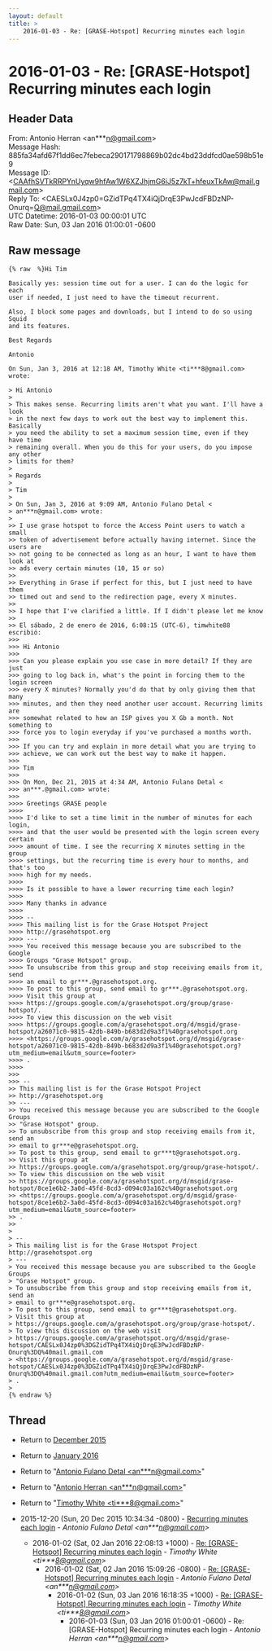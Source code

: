 ```yaml
---
layout: default
title: >
    2016-01-03 - Re: [GRASE-Hotspot] Recurring minutes each login
---
```


# 2016-01-03 - Re: [GRASE-Hotspot] Recurring minutes each login

## Header Data

From: Antonio Herran \<an***n@gmail.com\><br>
Message Hash: 885fa34afd67f1dd6ec7febeca290171798869b02dc4bd23ddfcd0ae598b51e9<br>
Message ID: \<CAAfhSVTkRRPYnUyqw9hfAw1W6XZJhjmG6iJ5z7kT+hfeuxTkAw@mail.gmail.com\><br>
Reply To: \<CAESLx0J4zp0=GZidTPq4TX4iQjDrqE3PwJcdFBDzNP-Onurq=Q@mail.gmail.com\><br>
UTC Datetime: 2016-01-03 00:00:01 UTC<br>
Raw Date: Sun, 03 Jan 2016 01:00:01 -0600<br>

## Raw message

```
{% raw  %}Hi Tim

Basically yes: session time out for a user. I can do the logic for each
user if needed, I just need to have the timeout recurrent.

Also, I block some pages and downloads, but I intend to do so using Squid
and its features.

Best Regards

Antonio

On Sun, Jan 3, 2016 at 12:18 AM, Timothy White <ti***8@gmail.com> wrote:

> Hi Antonio
>
> This makes sense. Recurring limits aren't what you want. I'll have a look
> in the next few days to work out the best way to implement this. Basically
> you need the ability to set a maximum session time, even if they have time
> remaining overall. When you do this for your users, do you impose any other
> limits for them?
>
> Regards
>
> Tim
>
> On Sun, Jan 3, 2016 at 9:09 AM, Antonio Fulano Detal <
> an***n@gmail.com> wrote:
>
>> I use grase hotspot to force the Access Point users to watch a small
>> token of advertisement before actually having internet. Since the users are
>> not going to be connected as long as an hour, I want to have them look at
>> ads every certain minutes (10, 15 or so)
>>
>> Everything in Grase if perfect for this, but I just need to have them
>> timed out and send to the redirection page, every X minutes.
>>
>> I hope that I've clarified a little. If I didn't please let me know
>>
>> El sábado, 2 de enero de 2016, 6:08:15 (UTC-6), timwhite88 escribió:
>>>
>>> Hi Antonio
>>>
>>> Can you please explain you use case in more detail? If they are just
>>> going to log back in, what's the point in forcing them to the login screen
>>> every X minutes? Normally you'd do that by only giving them that many
>>> minutes, and then they need another user account. Recurring limits are
>>> somewhat related to how an ISP gives you X Gb a month. Not something to
>>> force you to login everyday if you've purchased a months worth.
>>>
>>> If you can try and explain in more detail what you are trying to
>>> achieve, we can work out the best way to make it happen.
>>>
>>> Tim
>>>
>>> On Mon, Dec 21, 2015 at 4:34 AM, Antonio Fulano Detal <
>>> an***.@gmail.com> wrote:
>>>
>>>> Greetings GRASE people
>>>>
>>>> I'd like to set a time limit in the number of minutes for each login,
>>>> and that the user would be presented with the login screen every certain
>>>> amount of time. I see the recurring X minutes setting in the group
>>>> settings, but the recurring time is every hour to months, and that's too
>>>> high for my needs.
>>>>
>>>> Is it possible to have a lower recurring time each login?
>>>>
>>>> Many thanks in advance
>>>>
>>>> --
>>>> This mailing list is for the Grase Hotspot Project
>>>> http://grasehotspot.org
>>>> ---
>>>> You received this message because you are subscribed to the Google
>>>> Groups "Grase Hotspot" group.
>>>> To unsubscribe from this group and stop receiving emails from it, send
>>>> an email to gr***.@grasehotspot.org.
>>>> To post to this group, send email to gr***.@grasehotspot.org.
>>>> Visit this group at
>>>> https://groups.google.com/a/grasehotspot.org/group/grase-hotspot/.
>>>> To view this discussion on the web visit
>>>> https://groups.google.com/a/grasehotspot.org/d/msgid/grase-hotspot/a26071c0-9815-42db-849b-b683d2d9a3f1%40grasehotspot.org
>>>> <https://groups.google.com/a/grasehotspot.org/d/msgid/grase-hotspot/a26071c0-9815-42db-849b-b683d2d9a3f1%40grasehotspot.org?utm_medium=email&utm_source=footer>
>>>> .
>>>>
>>>
>>> --
>> This mailing list is for the Grase Hotspot Project
>> http://grasehotspot.org
>> ---
>> You received this message because you are subscribed to the Google Groups
>> "Grase Hotspot" group.
>> To unsubscribe from this group and stop receiving emails from it, send an
>> email to gr***e@grasehotspot.org.
>> To post to this group, send email to gr***t@grasehotspot.org.
>> Visit this group at
>> https://groups.google.com/a/grasehotspot.org/group/grase-hotspot/.
>> To view this discussion on the web visit
>> https://groups.google.com/a/grasehotspot.org/d/msgid/grase-hotspot/8ce1e6b2-3a0d-45fd-8cd3-d094c03a162c%40grasehotspot.org
>> <https://groups.google.com/a/grasehotspot.org/d/msgid/grase-hotspot/8ce1e6b2-3a0d-45fd-8cd3-d094c03a162c%40grasehotspot.org?utm_medium=email&utm_source=footer>
>> .
>>
>
> --
> This mailing list is for the Grase Hotspot Project http://grasehotspot.org
> ---
> You received this message because you are subscribed to the Google Groups
> "Grase Hotspot" group.
> To unsubscribe from this group and stop receiving emails from it, send an
> email to gr***e@grasehotspot.org.
> To post to this group, send email to gr***t@grasehotspot.org.
> Visit this group at
> https://groups.google.com/a/grasehotspot.org/group/grase-hotspot/.
> To view this discussion on the web visit
> https://groups.google.com/a/grasehotspot.org/d/msgid/grase-hotspot/CAESLx0J4zp0%3DGZidTPq4TX4iQjDrqE3PwJcdFBDzNP-Onurq%3DQ%40mail.gmail.com
> <https://groups.google.com/a/grasehotspot.org/d/msgid/grase-hotspot/CAESLx0J4zp0%3DGZidTPq4TX4iQjDrqE3PwJcdFBDzNP-Onurq%3DQ%40mail.gmail.com?utm_medium=email&utm_source=footer>
> .
>
{% endraw %}
```

## Thread

+ Return to [December 2015](/archive/2015/12)
+ Return to [January 2016](/archive/2016/01)

+ Return to "[Antonio Fulano Detal <an***n<span>@</span>gmail.com>](/authors/an___n_at_gmail_com)"
+ Return to "[Antonio Herran <an***n<span>@</span>gmail.com>](/authors/an___n_at_gmail_com)"
+ Return to "[Timothy White <ti***8<span>@</span>gmail.com>](/authors/ti___8_at_gmail_com)"

+ 2015-12-20 (Sun, 20 Dec 2015 10:34:34 -0800) - [Recurring minutes each login](/archive/2015/12/be7e92b9ac89ca53e7b382b4a512012f05c5982a6d2ac51b32f8db78ee20fcc2) - _Antonio Fulano Detal \<an***n@gmail.com\>_
  + 2016-01-02 (Sat, 02 Jan 2016 22:08:13 +1000) - [Re: [GRASE-Hotspot] Recurring minutes each login](/archive/2016/01/c61388fd59eca1ccef2025b9737558e973cebfca99ff32b8aebd5358715fd14c) - _Timothy White \<ti***8@gmail.com\>_
    + 2016-01-02 (Sat, 02 Jan 2016 15:09:26 -0800) - [Re: [GRASE-Hotspot] Recurring minutes each login](/archive/2016/01/97e69ab4aaec0e84a6ab2a2d73f3e16d09181457e33378a5cc9e2c9dccde70b6) - _Antonio Fulano Detal \<an***n@gmail.com\>_
      + 2016-01-02 (Sun, 03 Jan 2016 16:18:35 +1000) - [Re: [GRASE-Hotspot] Recurring minutes each login](/archive/2016/01/0488dcf20b500af7628d0531477b3c74d5510eeeb0d89f4ec48208a64067928e) - _Timothy White \<ti***8@gmail.com\>_
        + 2016-01-03 (Sun, 03 Jan 2016 01:00:01 -0600) - Re: [GRASE-Hotspot] Recurring minutes each login - _Antonio Herran \<an***n@gmail.com\>_

